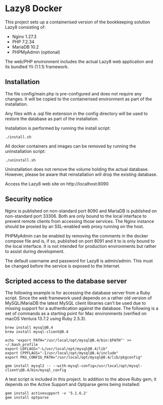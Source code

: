 # Lazy8 Docker

This project sets up a containerised version of the bookkeeping solution Lazy8 consisting of:

- Nginx 1.27.3
- PHP 7.2.34
- MariaDB 10.2
- PHPMyAdmin (optional)

The web/PHP environment includes the actual Lazy8 web application and its bundled Yii (1.1.1) framework.

## Installation

The file config/main.php is pre-configured and does not require any changes. It will be copied to the containerised environment as part of the installation.

Any files with a .sql file extension in the config directory will be used to restore the database as part of the installation.

Installation is performed by running the install script:

    ./install.sh

All docker containers and images can be removed by running the uninstallation script:

    ./uninstall.sh

Uninstallation does not remove the volume holding the actual database. However, please be aware that reinstallation will drop the existing database.

Access the Lazy8 web site on http://localhost:8090

## Security notice

Nginx is published on non-standard port 8090 and MariaDB is published on non-standard port 33306. Both are only bound to the local interface to prevent remote clients from accessing those services. The Nginx instance should be proxied by an SSL-enabled web proxy running on the host.

PHPMyAdmin can be enabled by removing the comments in the docker compose file and is, if so, published on port 8091 and it to is only bound to the local interface. It is not intended for production environments but rather to assist during development.

The default username and password for Lazy8 is admin/admin. This must be changed before the service is exposed to the Internet.

## Scripted access to the database server

The following example is for accessing the database server from a Ruby script. Since the web framework used depends on a rather old version of MySQL/MariaDB the latest MySQL client libraries can't be used due to missing support for a authentication against the database. The following is a set of commands as a starting point for Mac environments  (verified on macOS Ventura 13.7.2 using Ruby 2.5.3).

    brew install mysql@8.4
    brew install mysql-client@8.4
    
    echo 'export PATH="/usr/local/opt/mysql@8.4/bin:$PATH"' >> ~/.bash_profile
    export LDFLAGS="-L/usr/local/opt/mysql@8.4/lib"
    export CPPFLAGS="-I/usr/local/opt/mysql@8.4/include"
    export PKG_CONFIG_PATH="/usr/local/opt/mysql@8.4/lib/pkgconfig"
    
    gem install mysql2 -- --with-mysql-config=/usr/local/opt/mysql-client\@8.4/bin/mysql_config

A test script is included in this project. In addition to the above Ruby gem, it depends on the Active Support and Optparse gems being installed:

    gem install activesupport -v '5.1.6.2'
    gem install optparse
